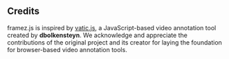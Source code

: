 ## Credits

framez.js is inspired by [vatic.js](https://github.com/dbolkensteyn/vatic.js), a JavaScript-based video annotation tool created by **dbolkensteyn**. We acknowledge and appreciate the contributions of the original project and its creator for laying the foundation for browser-based video annotation tools.